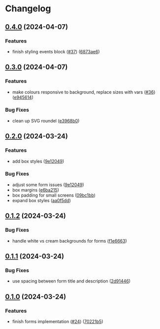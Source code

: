 # Changelog

## [0.4.0](https://github.com/commonhorizoncommun/design-system/compare/v0.3.0...v0.4.0) (2024-04-07)


### Features

* finish styling events block ([#37](https://github.com/commonhorizoncommun/design-system/issues/37)) ([6873ae6](https://github.com/commonhorizoncommun/design-system/commit/6873ae62b56b31ae34203fc834c6e9e03fc74b2e))

## [0.3.0](https://github.com/commonhorizoncommun/design-system/compare/v0.2.0...v0.3.0) (2024-04-07)


### Features

* make colours responsive to background, replace sizes with vars ([#36](https://github.com/commonhorizoncommun/design-system/issues/36)) ([e945614](https://github.com/commonhorizoncommun/design-system/commit/e945614c98ed329ad602910a5a79cddac6cb6083))


### Bug Fixes

* clean up SVG roundel ([e3968b0](https://github.com/commonhorizoncommun/design-system/commit/e3968b0437b44158774b499a06bdd0f2fad90671))

## [0.2.0](https://github.com/commonhorizoncommun/design-system/compare/v0.1.2...v0.2.0) (2024-03-24)


### Features

* add box styles ([9e12049](https://github.com/commonhorizoncommun/design-system/commit/9e1204991dc53552b738c8a7fefe4afd8467bea5))


### Bug Fixes

* adjust some form issues ([9e12049](https://github.com/commonhorizoncommun/design-system/commit/9e1204991dc53552b738c8a7fefe4afd8467bea5))
* box margins ([e6ba215](https://github.com/commonhorizoncommun/design-system/commit/e6ba2153068474698508314f0e61321545854383))
* box padding for small screens ([09bc1bb](https://github.com/commonhorizoncommun/design-system/commit/09bc1bb1ef88f43385eaf25f65fc14d802123cab))
* expand box styles ([aa0f5dd](https://github.com/commonhorizoncommun/design-system/commit/aa0f5ddbc423a8ddce6eb15614235ee38717ad08))

## [0.1.2](https://github.com/commonhorizoncommun/design-system/compare/v0.1.1...v0.1.2) (2024-03-24)


### Bug Fixes

* handle white vs cream backgrounds for forms ([f1e6663](https://github.com/commonhorizoncommun/design-system/commit/f1e6663e72502b49b5bfde7ee69bc40b48941fd5))

## [0.1.1](https://github.com/commonhorizoncommun/design-system/compare/v0.1.0...v0.1.1) (2024-03-24)


### Bug Fixes

* use spacing between form title and description ([2d91446](https://github.com/commonhorizoncommun/design-system/commit/2d91446ecb7d12215ccea5749d1586360641e29b))

## [0.1.0](https://github.com/commonhorizoncommun/design-system/compare/0.0.2...v0.1.0) (2024-03-24)


### Features

* finish forms implementation ([#24](https://github.com/commonhorizoncommun/design-system/issues/24)) ([70221b5](https://github.com/commonhorizoncommun/design-system/commit/70221b5f7ce32adb8eafa6154429072869fa21e1))
